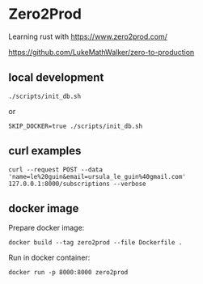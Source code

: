 # Zero2Prod

Learning rust with https://www.zero2prod.com/

https://github.com/LukeMathWalker/zero-to-production

## local development

```
./scripts/init_db.sh
```

or
```
SKIP_DOCKER=true ./scripts/init_db.sh
```


## curl examples

```
curl --request POST --data 'name=le%20guin&email=ursula_le_guin%40gmail.com' 127.0.0.1:8000/subscriptions --verbose
```


## docker image

Prepare docker image:

```
docker build --tag zero2prod --file Dockerfile .
```

Run in docker container:

```
docker run -p 8000:8000 zero2prod
```
